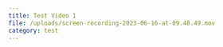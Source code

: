 ```yaml
---
title: Test Video 1
file: /uploads/screen-recording-2023-06-16-at-09.48.49.mov
category: test
---
```

